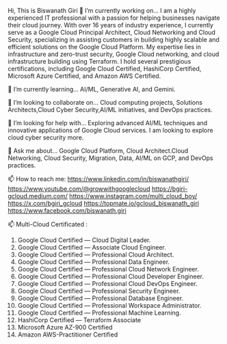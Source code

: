 Hi, This is Biswanath Giri
🔭 I’m currently working on...
I am a highly experienced IT professional with a passion for helping businesses navigate their cloud journey. With over 16 years of industry experience, I currently serve as a Google Cloud Principal Architect, Cloud Networking and  Cloud Security, specializing in assisting customers in building highly scalable and efficient solutions on the Google Cloud Platform. My expertise lies in infrastructure and zero-trust security, Google Cloud networking, and cloud infrastructure building using Terraform. I hold several prestigious certifications, including Google Cloud Certified, HashiCorp Certified, Microsoft Azure Certified, and Amazon AWS Certified.

🌱 I’m currently learning...
AI/ML, Generative AI, and Gemini.

👯 I’m looking to collaborate on...
Cloud computing projects, Solutions  Architects,Cloud Cyber Security,AI/ML initiatives, and DevOps practices.

🤔 I’m looking for help with...
Exploring advanced AI/ML techniques and innovative applications of Google Cloud services. I am looking to explore cloud cyber security more.

💬 Ask me about...
Google Cloud Platform, Cloud Architect.Cloud Networking, Cloud Security, Migration, Data, AI/ML on GCP, and DevOps practices.

📫 How to reach me:
https://www.linkedin.com/in/biswanathgiri/
https://www.youtube.com/@growwithgooglecloud
https://bgiri-gcloud.medium.com/
https://www.instagram.com/multi_cloud_boy/
https://x.com/bgiri_gcloud
https://topmate.io/gcloud_biswanath_giri
https://www.facebook.com/biswanath.giri

 📫 Multi-Cloud Certificated :
1. Google Cloud Certified — Cloud Digital Leader.
2. Google Cloud Certified — Associate Cloud Engineer.
3. Google Cloud Certified — Professional Cloud Architect.
4. Google Cloud Certified — Professional Data Engineer.
5. Google Cloud Certified — Professional Cloud Network Engineer.
6. Google Cloud Certified — Professional Cloud Developer Engineer.
7. Google Cloud Certified — Professional Cloud DevOps Engineer.
8. Google Cloud Certified — Professional Security Engineer.
9. Google Cloud Certified — Professional Database Engineer.
10. Google Cloud Certified — Professional Workspace Administrator.
11. Google Cloud Certified — Professional Machine Learning.
12. HashiCorp Certified — Terraform Associate
13. Microsoft Azure AZ-900 Certified
14. Amazon AWS-Practitioner Certified



